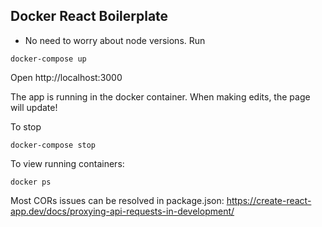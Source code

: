 ## Docker React Boilerplate

- No need to worry about node versions.
  Run

```
docker-compose up
```

Open http://localhost:3000

The app is running in the docker container. When making edits, the page will update!

To stop

```
docker-compose stop
```

To view running containers:

```
docker ps
```

Most CORs issues can be resolved in package.json:
https://create-react-app.dev/docs/proxying-api-requests-in-development/

